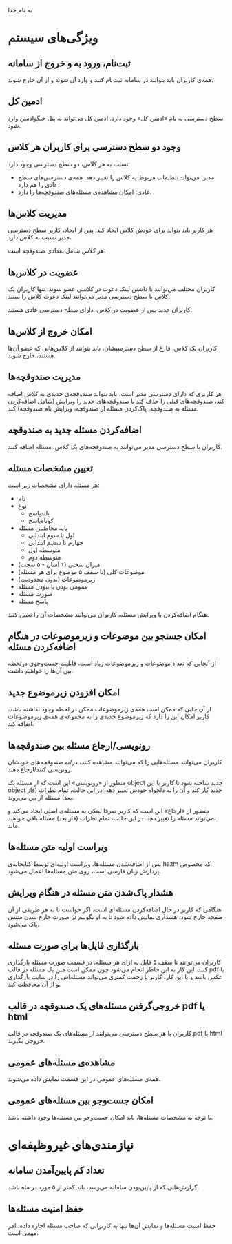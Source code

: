 به نام خدا

# ویژگی‌های سیستم

## ثبت‌نام، ورود به و خروج از سامانه
همه‌ی کاربران باید بتوانند در سامانه ثبت‌نام کنند و وارد آن شوند و از آن خارج شوند.

## ادمین کل
سطح دسترسی به نام «ادمین کل» وجود دارد. ادمین کل می‌تواند به پنل جنگوادمین وارد شود.

## وجود دو سطح دسترسی برای کاربران هر کلاس
نسبت به هر کلاس، دو سطح دسترسی وجود دارد:
- مدیر: می‌تواند تنظیمات مربوط به کلاس را تغییر دهد. همه‌ی دسترسی‌های سطح عادی را هم دارد.
- عادی: امکان مشاهده‌ی مسئله‌های صندوقچه‌ها را دارد.

## مدیریت کلاس‌ها
هر کاربر باید بتواند برای خودش کلاس ایجاد کند. پس از ایجاد، کاربر سطح دسترسی مدیر نسبت به کلاس دارد.

هر کلاس شامل تعدادی صندوقچه است.

## عضویت در کلاس‌ها
کاربران مختلف می‌توانند با داشتن لینک دعوت در کلاسی عضو شوند. تنها کاربران یک کلاس با سطح دسترسی مدیر می‌توانند لینک دعوت کلاس را ببینند.

کاربران جدید پس از عضویت در کلاس، دارای سطح دسترسی عادی هستند.

## امکان خروج از کلاس‌ها
کاربران یک کلاس، فارغ از سطح دسترسیشان، باید بتوانند از کلاس‌هایی که عضو آن‌ها هستند، خارج شوند.

## مدیریت صندوقچه‌ها
هر کاربری که دارای دسترسی مدیر است، باید بتواند صندوقچه‌ی جدیدی به کلاس اضافه کند، صندوقچه‌های قبلی را حذف کند یا صندوقچه‌های جدید را ویرایش (شامل اضافه‌کردن مسئله به صندوقچه، پاک‌کردن مسئله از صندوقچه، ویرایش نام صندوقچه) کند.

## اضافه‌کردن مسئله جدید به صندوقچه
کاربران با سطح دسترسی مدیر می‌توانند به صندوقچه‌های یک کلاس، مسئله اضافه کنند.

## تعیین مشخصات مسئله
هر مسئله دارای مشخصات زیر است:
- نام
- نوع
  - بلندپاسخ
  - کوتاه‌پاسخ
- پایه مخاطبین مسئله
  - اول تا سوم ابتدایی
  - چهارم تا ششم ابتدایی
  - متوسطه اول
  - متوسطه دوم
- میزان سختی (۱ آسان - ۵ سخت)
- موضوعات کلی (تا سقف ۵ موضوع برای هر مسئله)
- زیرموضوعات (بدون محدودیت)
- عمومی‌ بودن یا نبودن مسئله
- صورت مسئله
- پاسخ مسئله
  
هنگام اضافه‌کردن یا ویرایش مسئله، کاربران می‌توانند مشخصات آن را تعیین کنند.

## امکان جستجو بین موضوعات و زیرموضوعات در هنگام اضافه‌کردن مسئله
از آنجایی که تعداد موضوعات و زیرموضوعات زیاد است، قابلیت جست‌و‌جوی درلحظه بین آن‌ها را خواهیم داشت.

## امکان افزودن زیرموضوع جدید
از آن جایی که ممکن است همه‌ی زیرموضوعات ممکن در لحظه وجود نداشته باشد، کاربر امکان این را دارد که زیرموضوع جدیدی را به مجموعه‌ی همه‌ی زیرموضوعات اضافه کند.

## رونویسی/ارجاع مسئله بین صندوقچه‌ها
کاربران می‌توانند مسئله‌هایی را که می‌توانند مشاهده کنند، در/به صندوقچه‌های خودشان رونویسی کنند/ارجاع دهند.

منظور از «رونویسی» این است که از مسئله یک object جدید ساخته شود تا کاربر با این object جدید کار کند و آن را به دلخواه خودش تغییر دهد. در این حالت، تمام نظرات (فاز بعد) مسئله از بین می‌روند.

منظور از «ارجاع» این است که کاربر صرفا لینکی به مسئله‌ی اصلی ایجاد می‌کند و نمی‌تواند مسئله را تغییر دهد. در این حالت، تمام نظرات (فاز بعد) مسئله باقی خواهند ماند.

## ویراست اولیه متن مسئله‌ها
پس از اضافه‌شدن مسئله‌ها، ویراست اولیه‌ای توسط کتابخانه‌ی hazm که مخصوص پردازش زبان فارسی است، روی متن مسئله‌ها اعمال می‌شود.

## هشدار پاک‌شدن متن مسئله در هنگام ویرایش
هنگامی که کاربر در حال اضافه‌کردن مسئله‌ای است، اگر خواست تا به هر طریقی از آن صفحه خارج شود، هشداری نمایش داده شود تا به او بگوییم در صورت خارج شدن متنش پاک می‌شود.

## بارگذاری فایل‌ها برای صورت مسئله
کاربران می‌توانند تا سقف ۵ فایل به ازای هر مسئله، در قسمت صورت مسئله بارگذاری کنند. این کار به این خاطر انجام می‌شود چون ممکن است متن یک مسئله در قالب pdf یا عکس باشد و با این کار، کاربر با زحمت کمتری می‌تواند مسئله‌‌اش را در سایت بارگذاری و از آن محافظت کند.

## خروجی‌گرفتن مسئله‌های یک صندوقچه در قالب pdf یا html
کاربران با هر سطح دسترسی می‌توانند از مسئله‌های یک صندوقچه در قالب pdf یا html خروجی بگیرند.

## مشاهده‌ی مسئله‌های عمومی
همه‌ی مسئله‌های عمومی در این قسمت نمایش داده می‌شوند.

## امکان جست‌و‌جو بین مسئله‌های عمومی
با توجه به مشخصات مسئله‌ها، باید امکان جست‌و‌جو بین مسئله‌ها وجود داشته باشد.

# نیازمندی‌های غیروظیفه‌ای

## تعداد کم پایین‌آمدن سامانه
گزارش‌هایی که از پایین‌بودن سامانه می‌رسد، باید کمتر از ۵ مورد در ماه باشد.

## حفظ امنیت مسئله‌ها
حفظ امنیت مسئله‌ها و نمایش آن‌ها تنها به کاربرانی که صاحب مسئله اجازه داده، امر مهمی است.

